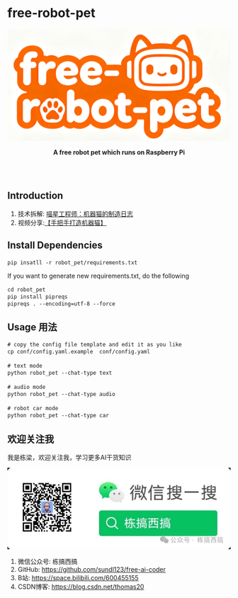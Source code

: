 # free-robot-pet

<!-- omit in toc -->
<div align="center">
<img src="./assets/logo.png" alt="MCP Go Logo">


<strong>A free robot pet which runs on Raspberry Pi</strong>

<br>

<br>

</div>

## Introduction

1. 技术拆解: [喵星工程师：机器猫的制造日志](https://mp.weixin.qq.com/s/prqFh65NJwVt3SWsyr9jog)
2. 视频分享:[【手把手打造机器猫】](https://www.bilibili.com/video/BV1RG411e7cs/?share_source=copy_web&vd_source=981c39eaab5e0c91fb090a05f55c2d4a)

## Install Dependencies

```shell
pip insatll -r robot_pet/requirements.txt
```

If you want to generate new requirements.txt, do the following
```shell
cd robot_pet
pip install pipreqs
pipreqs . --encoding=utf-8 --force
```

## Usage 用法

```shell
# copy the config file template and edit it as you like
cp conf/config.yaml.example  conf/config.yaml

# text mode
python robot_pet --chat-type text

# audio mode
python robot_pet --chat-type audio

# robot car mode
python robot_pet --chat-type car
```

## 欢迎关注我

我是栋梁，欢迎关注我，学习更多AI干货知识

<img src="./assets/wechat.webp" alt="Wechat QR Code">

1. 微信公众号: 栋搞西搞
2. GitHub: https://github.com/sundl123/free-ai-coder
3. B站: https://space.bilibili.com/600455155
4. CSDN博客: https://blog.csdn.net/thomas20